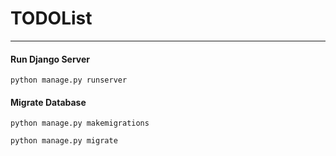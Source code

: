 # TODOList

---
#### Run Django Server
```python manage.py runserver```

#### Migrate Database 
```python manage.py makemigrations```

``python manage.py migrate``